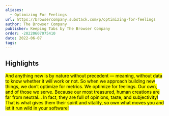 ```yaml
---
aliases:
  - Optimizing For Feelings
url: https://browsercompany.substack.com/p/optimizing-for-feelings
author: The Browser Company
publisher: Keeping Tabs by The Browser Company
order: -20220607075410
date: 2022-06-07
tags:
---
```


## Highlights
<mark>And anything new is by nature without precedent — meaning, without data to know whether it will work or not. So when we approach building new things, we don’t optimize for metrics. We optimize for feelings. Our own, and of those we serve. Because our most treasured, human creations are far from neutral… In fact, they are full of opinions, taste, and subjectivity! That is what gives them their spirit and vitality, so own what moves you and let it run wild in your software!</mark>

